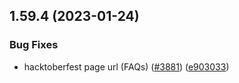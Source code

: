 ## 1.59.4 (2023-01-24)


### Bug Fixes

* hacktoberfest page url (FAQs) ([#3881](https://github.com/EddieHubCommunity/LinkFree/issues/3881)) ([e903033](https://github.com/EddieHubCommunity/LinkFree/commit/e90303378ef8844a1df93997c61f1f7a1bb78eae))



